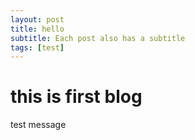 ```yaml
---
layout: post
title: hello
subtitle: Each post also has a subtitle
tags: [test]
---
```


# this is first blog
test message
